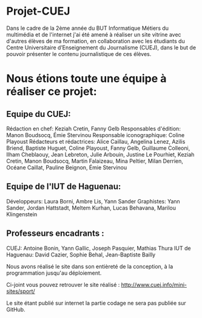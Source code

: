 # Projet-CUEJ

Dans le cadre de la 2ème année du BUT Informatique Métiers du multimédia et de l'internet j'ai été amené à réaliser un site vitrine avec d'autres élèves de ma formation, en collaboration avec les étudiants du Centre Universitaire d’Enseignement du Journalisme (CUEJ), dans le but de pouvoir présenter le contenu journalistique de ces élèves.

# Nous étions toute une équipe à réaliser ce projet: 
  ## Equipe du CUEJ:
  Rédaction en chef: Keziah Cretin, Fanny Gelb
  Responsables d'édition: Manon Boudsocq, Émie Stervinou
  Responsable iconographique: Coline Playoust
  Rédacteurs et rédactrices: Alice Caillau, Angelina Lenez, Azilis Briend, Baptiste Huguet, Coline Playoust, Fanny Gelb, Guillaume Colleoni, Ilham Cheblaouy, Jean Lebreton, Julie Arbouin, Justine Le Pourhiet, Keziah Cretin, Manon Boudsocq, Martin Falaizeau,     Mina Peltier, Milan Derrien, Océane Caillat, Pauline Beignon, Émie Stervinou 

  ## Equipe de l'IUT de Haguenau:
  Développeurs: Laura Borni, Ambre Lis, Yann Sander
  Graphistes: Yann Sander, Jordan Hattstadt, Meltem Kurhan, Lucas Behavana, Marilou Klingenstein 

  ## Professeurs encadrants : 
  CUEJ: Antoine Bonin, Yann Gallic, Joseph Pasquier, Mathias Thura
  IUT de Haguenau: David Cazier, Sophie Behal, Jean-Baptiste Bailly 


Nous avons réalisé le site dans son entièreté de la conception, à la programmation jusqu'au déploiement.

Ci-joint vous pouvez retrouver le site réalisé : http://www.cuej.info/mini-sites/sport/

Le site étant publié sur internet la partie codage ne sera pas publiée sur GitHub.

